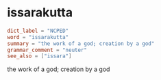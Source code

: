 # issarakutta

``` toml
dict_label = "NCPED"
word = "issarakutta"
summary = "the work of a god; creation by a god"
grammar_comment = "neuter"
see_also = ["issara"]
```

the work of a god; creation by a god

